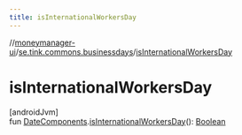 ```yaml
---
title: isInternationalWorkersDay
---
```

//[moneymanager-ui](../../index.html)/[se.tink.commons.businessdays](index.html)/[isInternationalWorkersDay](is-international-workers-day.html)



# isInternationalWorkersDay



[androidJvm]\
fun [DateComponents](-date-components/index.html).[isInternationalWorkersDay](is-international-workers-day.html)(): [Boolean](https://kotlinlang.org/api/latest/jvm/stdlib/kotlin/-boolean/index.html)




